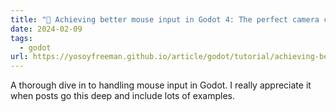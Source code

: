 ```yaml
---
title: "🔗 Achieving better mouse input in Godot 4: The perfect camera controller - Yo Soy Freeman"
date: 2024-02-09
tags:
  - godot
url: https://yosoyfreeman.github.io/article/godot/tutorial/achieving-better-mouse-input-in-godot-4-the-perfect-camera-controller/
---
```


A thorough dive in to handling mouse input in Godot. I really appreciate it when posts go this deep and include lots of examples.